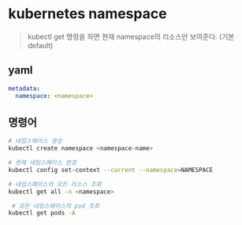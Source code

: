 # kubernetes namespace

> kubectl get 명령을 하면 현재 namespace의 리소스만 보여준다. (기본 default)

## yaml

```yaml
metadata:
  namespace: <namespace>
```

## 명령어

```sh
# 네임스페이스 생성
kubectl create namespace <namespace-name>

# 현재 네임스페이스 변경
kubectl config set-context --current --namespace=NAMESPACE

# 네임스페이스의 모든 리소스 조회
kubectl get all -n <namespace>

 # 모든 네임스페이스의 pod 조회
kubectl get pods -A
```
